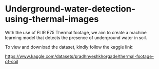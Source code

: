 # Underground-water-detection-using-thermal-images
With the use of FLIR E75 Thermal footage, we aim to create a machine learning model that detects the presence of underground water in soil. 

To view and download the dataset, kindly follow the kaggle link:

https://www.kaggle.com/datasets/pradhnyeshkhorgade/thermal-footage-of-soil
